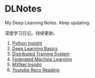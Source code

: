 # DLNotes

My Deep Learning Notes. Keep updating.

深度学习日记。持续更新。

1. [Python Insight](./Python_Insight.pdf)
2. [Deep Learning Basics](./Deep_Learning_Basics.pdf)
3. [Distributed Training System](./Distributed_Training_System.pdf)
4. [Federated Machine Learning](./Federated_AI.pdf)
5. [MXNet Insight](./MXNet_Insight.pdf)
6. [Youtube Reco Reading](./youtube-recosys.pdf)
